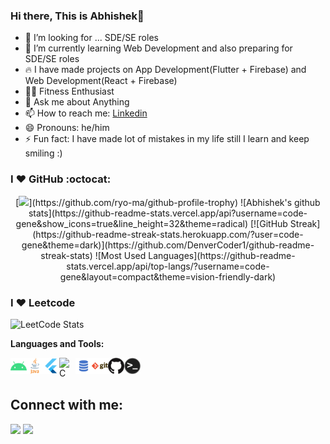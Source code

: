 ### Hi there, This is Abhishek👋

- 🔭 I’m looking for ... SDE/SE roles
- 🌱 I’m currently learning Web Development and also preparing for SDE/SE roles
- 🔥  I have made projects on App Development(Flutter + Firebase) and Web Development(React + Firebase)
- 💪🏻 Fitness Enthusiast
- 💬 Ask me about Anything
- 📫 How to reach me: [Linkedin](https://www.linkedin.com/in/abhishek-kumar-3a813b169/)
- 😄 Pronouns: he/him
- ⚡ Fun fact: I have made lot of mistakes in my life still I learn and keep smiling :)


### I :heart: GitHub :octocat:
<div align=center>
[<img src="https://github-profile-trophy.vercel.app/?username=code-gene&row=2&column=3" />](https://github.com/ryo-ma/github-profile-trophy)
![Abhishek's github stats](https://github-readme-stats.vercel.app/api?username=code-gene&show_icons=true&line_height=32&theme=radical)
[![GitHub Streak](https://github-readme-streak-stats.herokuapp.com/?user=code-gene&theme=dark)](https://github.com/DenverCoder1/github-readme-streak-stats)
![Most Used Languages](https://github-readme-stats.vercel.app/api/top-langs/?username=code-gene&layout=compact&theme=vision-friendly-dark)
</div>

### I :heart: Leetcode
![LeetCode Stats](https://leetcode.card.workers.dev/abhishekumar_1401?theme=dark&font=source_code_pro&extension=activity)


**Languages and Tools:**  

<img align="left" alt="Android SDK" width="26px" src="https://raw.githubusercontent.com/github/explore/80688e429a7d4ef2fca1e82350fe8e3517d3494d/topics/android/android.png" />
<img align="left" alt="Java" width="26px" src="https://raw.githubusercontent.com/github/explore/80688e429a7d4ef2fca1e82350fe8e3517d3494d/topics/java/java.png" />
<img align="left" alt="Python" width="26px" src="https://raw.githubusercontent.com/github/explore/80688e429a7d4ef2fca1e82350fe8e3517d3494d/topics/flutter/flutter.png" />
<img align="left" alt="C" width="26px" src="https://brandslogos.com/wp-content/uploads/images/large/c-logo.png" />
<!-- <img align="left" alt="HTML5" width="26px" src="https://raw.githubusercontent.com/github/explore/80688e429a7d4ef2fca1e82350fe8e3517d3494d/topics/html/html.png" /> -->
<!-- <img align="left" alt="CSS3" width="26px" src="https://raw.githubusercontent.com/github/explore/80688e429a7d4ef2fca1e82350fe8e3517d3494d/topics/css/css.png" /> -->
<img align="left" alt="SQL" width="26px" src="https://raw.githubusercontent.com/github/explore/80688e429a7d4ef2fca1e82350fe8e3517d3494d/topics/sql/sql.png" />
<img align="left" alt="Git" width="26px" src="https://raw.githubusercontent.com/github/explore/80688e429a7d4ef2fca1e82350fe8e3517d3494d/topics/git/git.png" />
<img align="left" alt="GitHub" width="26px" src="https://raw.githubusercontent.com/github/explore/78df643247d429f6cc873026c0622819ad797942/topics/github/github.png" />

<img align="left" alt="Terminal" width="26px" src="https://raw.githubusercontent.com/github/explore/80688e429a7d4ef2fca1e82350fe8e3517d3494d/topics/terminal/terminal.png" />

<br><br>

## Connect with me:

<p align = "center">
  
[<img src="https://img.shields.io/badge/linkedin-%2312100E.svg?&style=for-the-badge&logo=linkedin&logoColor=white&color=black" />](https://www.linkedin.com/in/abhishek-kumar-3a813b169/)
[<img src="https://img.shields.io/badge/instagram-%2312100E.svg?&style=for-the-badge&logo=instagram&logoColor=white&color=black" />](https://www.instagram.com/decipher_ak/)


<br>

<br>

<br>
